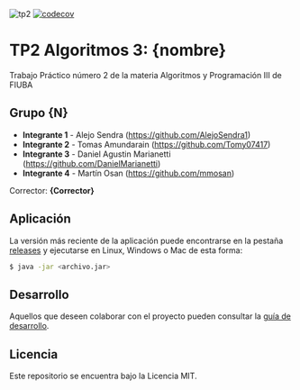 ![tp2](https://github.com/AlejoSendra1/AlgoIII_tower_defense/actions/workflows/build.yml/badge.svg) [![codecov](https://codecov.io/gh/AlejoSendra1/AlgoIII_tower_defense/branch/master/graph/badge.svg)](https://codecov.io/gh/AlejoSendra1/AlgoIII_tower_defense)

# TP2 Algoritmos 3: {nombre} 

Trabajo Práctico número 2 de la materia Algoritmos y Programación III de FIUBA

## Grupo {N}

* **Integrante 1** - Alejo Sendra (https://github.com/AlejoSendra1)
* **Integrante 2** - Tomas Amundarain (https://github.com/Tomy07417)
* **Integrante 3** - Daniel Agustin Marianetti (https://github.com/DanielMarianetti)
* **Integrante 4** - Martín Osan (https://github.com/mmosan)

Corrector: **{Corrector}**

## Aplicación

La versión más reciente de la aplicación puede encontrarse en la pestaña [releases](https://github.com/AlejoSendra1/AlgoIII_tower_defense/releases/latest) y ejecutarse en Linux, Windows o Mac de esta forma:

```bash
$ java -jar <archivo.jar>
```

## Desarrollo

Aquellos que deseen colaborar con el proyecto pueden consultar la [guía de desarrollo](./docs/Desarrollo.md).

## Licencia

Este repositorio se encuentra bajo la Licencia MIT.
